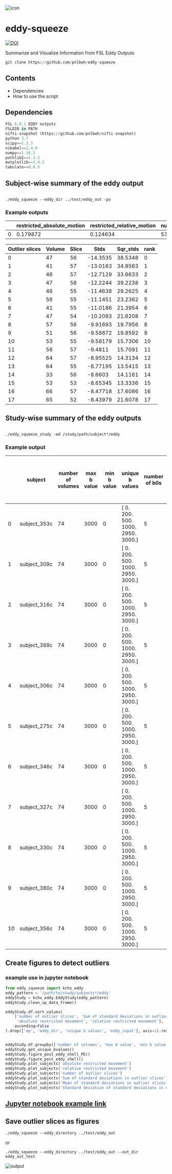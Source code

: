 ![icon](docs/icon_20.png) 

# eddy-squeeze

[![DOI](https://zenodo.org/badge/DOI/10.5281/zenodo.3600531.svg)](https://doi.org/10.5281/zenodo.3600531)



Summarize and Visualize Information from FSL Eddy Outputs

```py 
git clone https://github.com/pnlbwh/eddy-squeeze
```


## Contents

- Dependencies
- How to use the script


## Dependencies

```py
FSL 6.0.1 EDDY outputs
FSLDIR in PATH
nifti-snapshot (https://github.com/pnlbwh/nifti-snapshot)
python 3.7
scipy==1.3.3
nibabel==2.4.0
numpy==1.16.2
pathlib2==2.3.3
matplotlib==3.0.3
tabulate==0.8.5
```



## Subject-wise summary of the eddy output

```shell

./eddy_squeeze --eddy_dir ../test/eddy_out -po

```


### Example outputs


|    |   restricted_absolute_motion |   restricted_relative_motion |   number_of_outlier_slices |   outlier_std_total |   outlier_std_mean |   outlier_std_std |
|----|------------------------------|------------------------------|----------------------------|---------------------|--------------------|-------------------|
|  0 |                     0.179872 |                     0.124634 |                         53 |             400.397 |            7.55465 |           2.61668 |



|   Outlier slices |   Volume |   Slice |      Stds |   Sqr_stds |   rank |
|------------------|----------|---------|-----------|------------|--------|
|                0 |       47 |      56 | -14.3535  |   38.5348  |      0 |
|                1 |       41 |      57 | -13.0163  |   34.9563  |      1 |
|                2 |       46 |      57 | -12.7129  |   33.6633  |      2 |
|                3 |       47 |      58 | -12.2244  |   39.2238  |      3 |
|                4 |       46 |      55 | -11.4638  |   29.2625  |      4 |
|                5 |       56 |      55 | -11.1451  |   23.2362  |      5 |
|                6 |       41 |      55 | -11.0186  |   21.3954  |      6 |
|                7 |       47 |      54 | -10.2093  |   21.6208  |      7 |
|                8 |       57 |      56 |  -9.91693 |   19.7956  |      8 |
|                9 |       51 |      56 |  -9.58872 |   19.8592  |      9 |
|               10 |       53 |      55 |  -9.58179 |   15.7306  |     10 |
|               11 |       56 |      57 |  -9.4811  |   15.7091  |     11 |
|               12 |       64 |      57 |  -8.95525 |   14.3134  |     12 |
|               13 |       64 |      55 |  -8.77195 |   13.5415  |     13 |
|               14 |       33 |      56 |  -8.6603  |   14.1161  |     14 |
|               15 |       53 |      53 |  -8.65345 |   13.3336  |     15 |
|               16 |       66 |      57 |  -8.47718 |   17.6086  |     16 |
|               17 |       65 |      52 |  -8.43979 |   21.6078  |     17 |


## Study-wise summary of the eddy outputs

```shell

./eddy_squeeze_study -ed /study/path/subject*/eddy

```

### Example output


|    | subject   |   number of volumes |   max b value |   min b value | unique b values                       |   number of b0s |   number of outlier slices |   Sum of standard deviations in outlier slices |   Mean of standard deviations in outlier slices |   Standard deviation of standard deviations in outlier slices |   absolute restricted movement |   relative restricted movement |   absolute movement |   relative movement |
|----|-----------|---------------------|---------------|---------------|---------------------------------------|-----------------|----------------------------|------------------------------------------------|-------------------------------------------------|---------------------------------------------------------------|--------------------------------|--------------------------------|---------------------|---------------------|
|  0 | subject_353c  |                  74 |          3000 |             0 | [   0.  200.  500. 1000. 2950. 3000.] |               5 |                         75 |                                        800.62  |                                        10.6749  |                                                       5.67277 |                       0.405855 |                       0.230262 |            0.653026 |            0.467002 |
|  1 | subject_309c  |                  74 |          3000 |             0 | [   0.  200.  500. 1000. 2950. 3000.] |               5 |                         62 |                                        585.877 |                                         9.44962 |                                                       5.26578 |                       0.728763 |                       0.112724 |            0.822696 |            0.412796 |
|  2 | subject_316c  |                  74 |          3000 |             0 | [   0.  200.  500. 1000. 2950. 3000.] |               5 |                         60 |                                        523.487 |                                         8.72478 |                                                       5.05003 |                       0.830369 |                       0.305694 |            0.952818 |            0.497189 |
|  3 | subject_369c  |                  74 |          3000 |             0 | [   0.  200.  500. 1000. 2950. 3000.] |               5 |                         58 |                                        580.126 |                                        10.0022  |                                                       5.76787 |                       0.345985 |                       0.159334 |            0.583275 |            0.739979 |
|  4 | subject_306c  |                  74 |          3000 |             0 | [   0.  200.  500. 1000. 2950. 3000.] |               5 |                         58 |                                        525.028 |                                         9.05221 |                                                       4.55145 |                       0.675001 |                       0.217329 |            0.801741 |            0.590544 |
|  5 | subject_275c  |                  74 |          3000 |             0 | [   0.  200.  500. 1000. 2950. 3000.] |               5 |                         54 |                                        508.574 |                                         9.41803 |                                                       4.52075 |                       0.59835  |                       0.271036 |            0.729778 |            0.509582 |
|  6 | subject_346c  |                  74 |          3000 |             0 | [   0.  200.  500. 1000. 2950. 3000.] |               5 |                         53 |                                        623.438 |                                        11.763   |                                                       5.57189 |                       0.444441 |                       0.50271  |            0.611553 |            0.647743 |
|  7 | subject_327c  |                  74 |          3000 |             0 | [   0.  200.  500. 1000. 2950. 3000.] |               5 |                         52 |                                        482.541 |                                         9.27963 |                                                       5.47736 |                       0.536185 |                       0.201369 |            0.652559 |            0.437693 |
|  8 | subject_330c  |                  74 |          3000 |             0 | [   0.  200.  500. 1000. 2950. 3000.] |               5 |                         51 |                                        427.729 |                                         8.38685 |                                                       4.72738 |                       0.838054 |                       0.711922 |            0.937807 |            0.827304 |
|  9 | subject_380c  |                  74 |          3000 |             0 | [   0.  200.  500. 1000. 2950. 3000.] |               5 |                         49 |                                        495.493 |                                        10.1121  |                                                       5.20017 |                       0.277204 |                       0.276305 |            0.490699 |            0.464468 |
| 10 | subject_356c  |                  74 |          3000 |             0 | [   0.  200.  500. 1000. 2950. 3000.] |               5 |                         49 |                                        386.715 |                                         7.89214 |                                                       3.56298 |                       0.313836 |                       0.247726 |            0.55314  |            0.448548 |


## Create figures to detect outliers

### example use in jupyter notebook

```py
from eddy_squeeze import kcho_eddy
eddy_pattern = '/path/to/study/subjects*/eddy'
eddyStudy = kcho_eddy.EddyStudy(eddy_pattern)
eddyStudy.clean_up_data_frame()

eddyStudy.df.sort_values(
    ['number of outlier slices', 'Sum of standard deviations in outlier slices', 
     'absolute restricted movement', 'relative restricted movement'],
    ascending=False
).drop(['ep', 'eddy_dir', 'unique b values', 'eddy_input'], axis=1).reset_index().drop('index', axis=1)


eddyStudy.df.groupby(['number of volumes', 'max b value', 'min b value', 'number of b0s']).count()['subject'].to_frame()
eddyStudy.get_unique_bvalues()
eddyStudy.figure_post_eddy_shell_PE()
eddyStudy.figure_post_eddy_shell()
eddyStudy.plot_subjects('absolute restricted movement')
eddyStudy.plot_subjects('relative restricted movement')
eddyStudy.plot_subjects('number of outlier slices')
eddyStudy.plot_subjects('Sum of standard deviations in outlier slices')
eddyStudy.plot_subjects('Mean of standard deviations in outlier slices')
eddyStudy.plot_subjects('Standard deviation of standard deviations in outlier slices')

```

## [Jupyter notebook example link](docs/eddy_summary_study_example.ipynb)



## Save outlier slices as figures

```shell
./eddy_squeeze --eddy_directory ../test/eddy_out
```

or

```shell
./eddy_squeeze --eddy_directory ../test/eddy_out --out_dir eddy_out_test
```


![output](docs/example_out.png)




